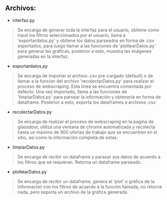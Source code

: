 ## Archivos: 
- interfaz.py 
> Se encarga de generar toda la interfaz para el usuario, obtiene como input los filtros seleccionados por el usuario, llama a 'exportardatos.py' y obtiene los datos parseados en forma de .csv exportados, para luego llamar a las funciones de 'plottearDatos.py' para generar las gráficas, posterior a esto, muestra las imágenes generadas en la interfaz.
- exportardatos.py
> Se encarga de importar el archivo .csv pre-cargado (default) o de llamar a la funcion del archivo 'recolectarDatos.py' para realizar el proceso de webscraping. Esta linea se encuentra comentada por defecto. Una vez importado, llama a las funciones de 'limpiarDatos.py' para parsear la información y obtenerla en forma de dataframe. Posterior a esto, exporta los dataframes a archivos .csv
- recolectarDatos.py
> Se encarga de realizar el proceso de webscraping en la pagina de glassdoor, utiliza una ventana de chrome automatizada y recolecta hasta un máximo de 900 ofertas de trabajo que se encuentren en el sitio, así como la información completa de estas.
- limpiarDatos.py
> Se encarga de recibir un dataframe y parsear sus datos de acuerdo a los filtros que se requieran. Retorna un dataframe parseado.
- plottearDatos.py
> Se encarga de recibir un dataframe, genera el 'plot' o gráfica de la información con los filtros de acuerdo a la función llamada, no retorna nada, pero exporta un archivo de la gráfica generada.
